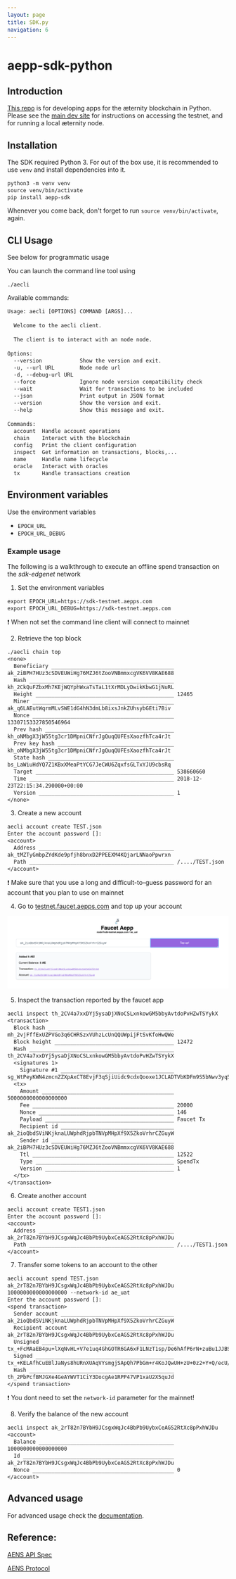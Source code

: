 ```yaml
---
layout: page
title: SDK.py
navigation: 6
---
```


# aepp-sdk-python

## Introduction

[This repo](https://github.com/aeternity/aepp-sdk-python) is for developing apps for the æternity blockchain in Python. Please see the [main dev site](https://dev.aepps.com) for instructions on accessing the testnet, and for running a local æternity node.

## Installation

The SDK required Python 3. For out of the box use, it is recommended to use
`venv` and install dependencies into it.

```
python3 -m venv venv
source venv/bin/activate
pip install aepp-sdk
```

Whenever you come back, don't forget to run `source venv/bin/activate`, again.

## CLI Usage

See below for programmatic usage

You can launch the command line tool using

```
./aecli
```

Available commands:

```
Usage: aecli [OPTIONS] COMMAND [ARGS]...

  Welcome to the aecli client.

  The client is to interact with an node node.

Options:
  --version            Show the version and exit.
  -u, --url URL        Node node url
  -d, --debug-url URL
  --force              Ignore node version compatibility check
  --wait               Wait for transactions to be included
  --json               Print output in JSON format
  --version            Show the version and exit.
  --help               Show this message and exit.

Commands:
  account  Handle account operations
  chain    Interact with the blockchain
  config   Print the client configuration
  inspect  Get information on transactions, blocks,...
  name     Handle name lifecycle
  oracle   Interact with oracles
  tx       Handle transactions creation
```

## Environment variables

Use the environment variables

- `EPOCH_URL` 
- `EPOCH_URL_DEBUG`

### Example usage

The following is a walkthrough to execute an offline spend transaction on the *sdk-edgenet* network

1. Set the environment variables
```
export EPOCH_URL=https://sdk-testnet.aepps.com
export EPOCH_URL_DEBUG=https://sdk-testnet.aepps.com
```

❗ When not set the command line client will connect to mainnet

2. Retrieve the top block
```
./aecli chain top
<none>
  Beneficiary _______________________________________ ak_2iBPH7HUz3cSDVEUWiHg76MZJ6tZooVNBmmxcgVK6VV8KAE688
  Hash ______________________________________________ kh_2CkQuFZbxMh7KEjWQYphWxaTsTaL1tXrMDLyDwikKbwG1jNuRL
  Height ____________________________________________ 12465
  Miner _____________________________________________ ak_q6LAEutWqrmMLvSWE1dG4hN3dmLb8ixsJnkZUhsybGEti7Biv
  Nonce _____________________________________________ 13307153327850546964
  Prev hash _________________________________________ kh_oNMbgX3jW55tg3cr1DMpniCNfrJgQuqQUFEsXaozfhTca4rJt
  Prev key hash _____________________________________ kh_oNMbgX3jW55tg3cr1DMpniCNfrJgQuqQUFEsXaozfhTca4rJt
  State hash ________________________________________ bs_LaWiuHdYQ7Z1KBxXMeaPtYCG7JeCWU6ZqxfsGLTxYJU9cbsRq
  Target ____________________________________________ 538660660
  Time ______________________________________________ 2018-12-23T22:15:34.290000+00:00
  Version ___________________________________________ 1
</none>
```

3. Create a new account

```
aecli account create TEST.json
Enter the account password []:
<account>
  Address ___________________________________________ ak_tMZTyGmbpZYdKde9pfjh8bnxD2PPEEXM4KQjarLNNaoPpwrxn
  Path ______________________________________________ /..../TEST.json
</account>
```

❗ Make sure that you use a long and difficult-to-guess password for an account that you plan to use on mainnet

4. Go to [testnet.faucet.aepps.com](https://testnet.faucet.aepps.com) and top up your account

![](docs/assets/images/faucet.png)

5. Inspect the transaction reported by the faucet app
```
aecli inspect th_2CV4a7xxDYj5ysaDjXNoCSLxnkowGM5bbyAvtdoPvHZwTSYykX
<transaction>
  Block hash ________________________________________ mh_2vjFffExUZPVGo3q6CHRSzxVUhzLcUnQQUWpijFtSvKfoHwQWe
  Block height ______________________________________ 12472
  Hash ______________________________________________ th_2CV4a7xxDYj5ysaDjXNoCSLxnkowGM5bbyAvtdoPvHZwTSYykX
  <signatures 1>
    Signature #1 ____________________________________ sg_WtPeyKWN4zmcnZZXpAxCT8EvjF3qSjiUidc9cdxQooxe1JCLADTVbKDFm9S5bNwv3yq57PQKTG4XuUP4eTzD5jymPHpNu
  <tx>
    Amount __________________________________________ 5000000000000000000
    Fee _____________________________________________ 20000
    Nonce ___________________________________________ 146
    Payload _________________________________________ Faucet Tx
    Recipient id ____________________________________ ak_2ioQbdSViNKjknaLUWphdRjpbTNVpMHpXf9X5ZkoVrhrCZGuyW
    Sender id _______________________________________ ak_2iBPH7HUz3cSDVEUWiHg76MZJ6tZooVNBmmxcgVK6VV8KAE688
    Ttl _____________________________________________ 12522
    Type ____________________________________________ SpendTx
    Version _________________________________________ 1
  </tx>
</transaction>
```

6. Create another account

```
aecli account create TEST1.json
Enter the account password []:
<account>
  Address ___________________________________________ ak_2rT82n7BYbH9JCsgxWqJc4BbPb9UybxCeAGS2RtXc8pPxhWJDu
  Path ______________________________________________ /..../TEST1.json
</account>
```


7. Transfer some tokens to an account to the other

```
aecli account spend TEST.json ak_2rT82n7BYbH9JCsgxWqJc4BbPb9UybxCeAGS2RtXc8pPxhWJDu 1000000000000000000 --network-id ae_uat  
Enter the account password []:
<spend transaction>
  Sender account ____________________________________ ak_2ioQbdSViNKjknaLUWphdRjpbTNVpMHpXf9X5ZkoVrhrCZGuyW
  Recipient account _________________________________ ak_2rT82n7BYbH9JCsgxWqJc4BbPb9UybxCeAGS2RtXc8pPxhWJDu
  Unsigned __________________________________________ tx_+FcMAaEB4pu+lXqNvHL+V7e1uq4GhGOTR6GA6xF1LNzT1sp/De6hAfP6rN+zuBu1JJBSjeuEBufFkXQ1fRK0iYsik1KyXgWWiA3gtrOnZAAAgk4ggjKtAYANBwQ3
  Signed ____________________________________________ tx_+KELAfhCuEBlJaNys8hURnXUAqVYsmgjSApQh7PbGm+r4KoJQwUH+zU+0z2+Y+Q/ecU/bdBvwqO7UcOyVnWlvVEoDFLUXfAFuFn4VwwBoQHim76Veo28cv5Xt7W6rgaEY5NHoYDrEXUs3NPWyn8N7qEB8/qs37O4G7UkkFKN64QG58WRdDV9ErSJiyKTUrJeBZaIDeC2s6dkAACCTiCCMq0BgBH1MuI=
  Hash ______________________________________________ th_2PbPcfBMJGXe4GeAYWVT1CiY3DocgAe1RPP47VP1xaU2X5quJd
</spend transaction>
```

❗ You dont need to set the `network-id` parameter for the mainnet!

8. Verify the balance of the new account
```
aecli inspect ak_2rT82n7BYbH9JCsgxWqJc4BbPb9UybxCeAGS2RtXc8pPxhWJDu
<account>
  Balance ___________________________________________ 1000000000000000000
  Id ________________________________________________ ak_2rT82n7BYbH9JCsgxWqJc4BbPb9UybxCeAGS2RtXc8pPxhWJDu
  Nonce _____________________________________________ 0
</account>
```



## Advanced usage

For advanced usage check the [documentation](docs).


## Reference:

[AENS API Spec](https://github.com/aeternity/protocol/blob/master/node/api/naming_system_api_usage.md)

[AENS Protocol](https://github.com/aeternity/protocol/blob/master/AENS.md)
